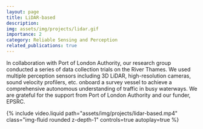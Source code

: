 ```yaml
---
layout: page
title: LiDAR-based
description: 
img: assets/img/projects/lidar.gif
importance: 2
category: Reliable Sensing and Perception
related_publications: true
---
```


In collaboration with Port of London Authority, our research group conducted a series of data collection trials on the River Thames. We used multiple perception sensors including 3D LiDAR, high-resolution cameras, sound velocity profilers, etc. onboard a survey vessel to achieve a comprehensive autonomous understanding of traffic in busy waterways. We are grateful for the support from Port of London Authority and our funder, EPSRC.

<!-- This is an example post with videos. It supports local video files. -->

<div class="row mt-3">
    <!-- <div class="col-sm mt-3 mt-md-0"> -->
    {% include video.liquid path="assets/img/projects/lidar-based.mp4" class="img-fluid rounded z-depth-1" controls=true autoplay=true %}
    <!-- </div> -->
</div>
<!-- <div class="caption">
    A simple, elegant caption looks good between video rows, after each row, or doesn't have to be there at all.
</div> -->


<!-- ---
layout: post
title: a post with videos
date: 2023-04-24 21:01:00
description: this is what included videos could look like
tags: formatting videos
categories: sample-posts
--- -->
